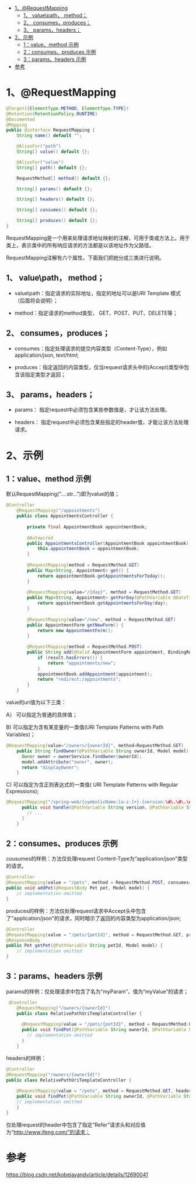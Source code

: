<!-- TOC -->

- [1、@RequestMapping](#1requestmapping)
    - [1、 value\path， method；](#1-value\path-method)
    - [2、 consumes，produces；](#2-consumesproduces)
    - [3、 params，headers；](#3-paramsheaders)
- [2、示例](#2示例)
    - [1：value、method 示例](#1valuemethod-示例)
    - [2：consumes、produces 示例](#2consumesproduces-示例)
    - [3：params、headers 示例](#3paramsheaders-示例)
- [参考](#参考)

<!-- /TOC -->


# 1、@RequestMapping


```java
@Target({ElementType.METHOD, ElementType.TYPE})
@Retention(RetentionPolicy.RUNTIME)
@Documented
@Mapping
public @interface RequestMapping {
    String name() default "";

    @AliasFor("path")
    String[] value() default {};

    @AliasFor("value")
    String[] path() default {};

    RequestMethod[] method() default {};

    String[] params() default {};

    String[] headers() default {};

    String[] consumes() default {};

    String[] produces() default {};
}
```


RequestMapping是一个用来处理请求地址映射的注解，可用于类或方法上。用于类上，表示类中的所有响应请求的方法都是以该地址作为父路径。

RequestMapping注解有六个属性，下面我们把她分成三类进行说明。

## 1、 value\path， method；

- value\path：指定请求的实际地址，指定的地址可以是URI Template 模式（后面将会说明）；

- method：指定请求的method类型， GET、POST、PUT、DELETE等；



## 2、 consumes，produces；

- consumes：指定处理请求的提交内容类型（Content-Type），例如application/json, text/html;

- produces：指定返回的内容类型，仅当request请求头中的(Accept)类型中包含该指定类型才返回；



## 3、 params，headers；

- params： 指定request中必须包含某些参数值是，才让该方法处理。

- headers： 指定request中必须包含某些指定的header值，才能让该方法处理请求。



# 2、示例

## 1：value、method 示例


默认RequestMapping("....str...")即为value的值；

```java
@Controller  
    @RequestMapping("/appointments")  
    public class AppointmentsController {  
      
        private final AppointmentBook appointmentBook;  
          
        @Autowired  
        public AppointmentsController(AppointmentBook appointmentBook) {  
            this.appointmentBook = appointmentBook;  
        }  
      
        @RequestMapping(method = RequestMethod.GET)  
        public Map<String, Appointment> get() {  
            return appointmentBook.getAppointmentsForToday();  
        }  
      
        @RequestMapping(value="/{day}", method = RequestMethod.GET)  
        public Map<String, Appointment> getForDay(@PathVariable @DateTimeFormat(iso=ISO.DATE) Date day, Model model) {  
            return appointmentBook.getAppointmentsForDay(day);  
        }  
      
        @RequestMapping(value="/new", method = RequestMethod.GET)  
        public AppointmentForm getNewForm() {  
            return new AppointmentForm();  
        }  
      
        @RequestMapping(method = RequestMethod.POST)  
        public String add(@Valid AppointmentForm appointment, BindingResult result) {  
            if (result.hasErrors()) {  
                return "appointments/new";  
            }  
            appointmentBook.addAppointment(appointment);  
            return "redirect:/appointments";  
        }  
    }  
```

value的uri值为以下三类：

A） 可以指定为普通的具体值；

B)  可以指定为含有某变量的一类值(URI Template Patterns with Path Variables)；

```java
@RequestMapping(value="/owners/{ownerId}", method=RequestMethod.GET)  
    public String findOwner(@PathVariable String ownerId, Model model) {  
      Owner owner = ownerService.findOwner(ownerId);    
      model.addAttribute("owner", owner);    
      return "displayOwner";   
    }  
```

C) 可以指定为含正则表达式的一类值( URI Template Patterns with Regular Expressions);

```java
@RequestMapping("/spring-web/{symbolicName:[a-z-]+}-{version:\d\.\d\.\d}.{extension:\.[a-z]}")  
      public void handle(@PathVariable String version, @PathVariable String extension) {      
        // ...  
      }  
    }  
```


## 2：consumes、produces 示例

cousumes的样例：方法仅处理request Content-Type为“application/json”类型的请求。

```java
@Controller  
@RequestMapping(value = "/pets", method = RequestMethod.POST, consumes="application/json")  
public void addPet(@RequestBody Pet pet, Model model) {      
    // implementation omitted  
}  
````




produces的样例：方法仅处理request请求中Accept头中包含了"application/json"的请求，同时暗示了返回的内容类型为application/json;

```java
@Controller  
@RequestMapping(value = "/pets/{petId}", method = RequestMethod.GET, produces="application/json")  
@ResponseBody  
public Pet getPet(@PathVariable String petId, Model model) {      
    // implementation omitted  
}  

```



## 3：params、headers 示例

params的样例：仅处理请求中包含了名为“myParam”，值为“myValue”的请求；

```java
 @Controller  
    @RequestMapping("/owners/{ownerId}")  
    public class RelativePathUriTemplateController {  
      
      @RequestMapping(value = "/pets/{petId}", method = RequestMethod.GET, params="myParam=myValue")  
      public void findPet(@PathVariable String ownerId, @PathVariable String petId, Model model) {      
        // implementation omitted  
      }  
    }  
```
 

headers的样例：

```java
@Controller  
@RequestMapping("/owners/{ownerId}")  
public class RelativePathUriTemplateController {  
    
    @RequestMapping(value = "/pets", method = RequestMethod.GET, headers="Referer=http://www.ifeng.com/")  
    public void findPet(@PathVariable String ownerId, @PathVariable String petId, Model model) {      
    // implementation omitted  
    }  
}  
```

仅处理request的header中包含了指定“Refer”请求头和对应值为“http://www.ifeng.com/”的请求；




# 参考

https://blog.csdn.net/kobejayandy/article/details/12690041
